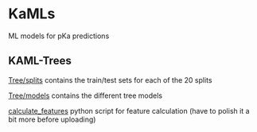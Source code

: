 # KaMLs
ML models for pKa predictions

## KAML-Trees

[Tree/splits](Tree/splits) contains the train/test sets for each of the 20 splits

[Tree/models](Tree/models) contains the different tree models

[calculate_features](Tree/calc_feat.py) python script for feature calculation (have to polish it a bit more before uploading)
